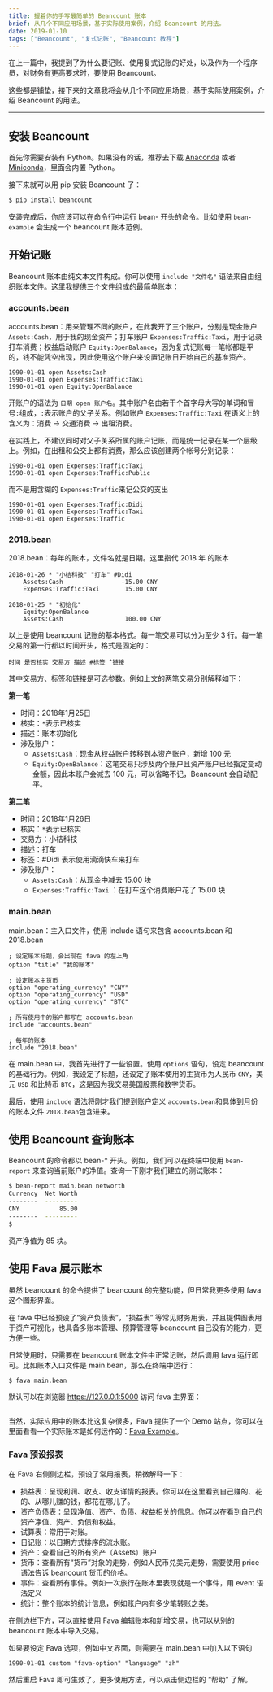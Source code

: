 ```yaml
---
title: 握着你的手写最简单的 Beancount 账本
brief: 从几个不同应用场景，基于实际使用案例，介绍 Beancount 的用法。
date: 2019-01-10
tags: ["Beancount", "复式记账", "Beancount 教程"]
---
```


在上一篇中，我提到了为什么要记账、使用复式记账的好处，以及作为一个程序员，对财务有更高要求时，要使用 Beancount。

这些都是铺垫，接下来的文章我将会从几个不同应用场景，基于实际使用案例，介绍 Beancount 的用法。

---

## 安装 Beancount

首先你需要安装有 Python。如果没有的话，推荐去下载 [Anaconda](https://www.anaconda.com/downloads) 或者 [Miniconda](https://conda.io/miniconda.html)，里面会内置 Python。

接下来就可以用 pip 安装 Beancount 了：

```bash
$ pip install beancount
```

安装完成后，你应该可以在命令行中运行 bean- 开头的命令。比如使用 `bean-example` 会生成一个 beancount 账本范例。

## 开始记账

Beancount 账本由纯文本文件构成。你可以使用 `include "文件名"` 语法来自由组织账本文件。这里我提供三个文件组成的最简单账本：

### accounts.bean

accounts.bean：用来管理不同的账户，在此我开了三个账户，分别是现金账户 `Assets:Cash`，用于我的现金资产；打车账户 `Expenses:Traffic:Taxi`，用于记录打车消费；权益启动账户 `Equity:OpenBalance`，因为复式记账每一笔帐都是平的，钱不能凭空出现，因此使用这个账户来设置记账日开始自己的基准资产。

```beancount
1990-01-01 open Assets:Cash
1990-01-01 open Expenses:Traffic:Taxi
1990-01-01 open Equity:OpenBalance
```

开账户的语法为 `日期 open 账户名`。其中账户名由若干个首字母大写的单词和冒号`:`组成，`:`表示账户的父子关系。例如账户 `Expenses:Traffic:Taxi` 在语义上的含义为：消费 -> 交通消费 -> 出租消费。

在实践上，不建议同时对父子关系所属的账户记账，而是统一记录在某一个层级上。例如，在出租和公交上都有消费，那么应该创建两个帐号分别记录：

```beancount
1990-01-01 open Expenses:Traffic:Taxi
1990-01-01 open Expenses:Traffic:Public
```

而不是用含糊的 `Expenses:Traffic`来记公交的支出

```beancount
1990-01-01 open Expenses:Traffic:Didi
1990-01-01 open Expenses:Traffic:Taxi
1990-01-01 open Expenses:Traffic
```

### 2018.bean 

2018.bean：每年的账本，文件名就是日期。这里指代 2018 年 的账本

```beancount
2018-01-26 * "小桔科技" "打车" #Didi
    Assets:Cash			       -15.00 CNY
    Expenses:Traffic:Taxi       15.00 CNY

2018-01-25 * "初始化"
    Equity:OpenBalance			
    Assets:Cash			        100.00 CNY
```

以上是使用 beancount 记账的基本格式。每一笔交易可以分为至少 3 行。每一笔交易的第一行都以时间开头，格式是固定的：

```beancount
时间 是否核实 交易方 描述 #标签 ^链接
```

其中交易方、标签和链接是可选参数。例如上文的两笔交易分别解释如下：

**第一笔**

- 时间：2018年1月25日
- 核实：`*`表示已核实
- 描述：账本初始化
- 涉及账户：
  - `Assets:Cash`：现金从权益账户转移到本资产账户，新增 100 元
  - `Equity:OpenBalance`：这笔交易只涉及两个账户且资产账户已经指定变动金额，因此本账户会减去 100 元，可以省略不记，Beancount 会自动配平。

**第二笔**

- 时间：2018年1月26日
- 核实：`*`表示已核实
- 交易方：小桔科技
- 描述：打车
- 标签：#Didi 表示使用滴滴快车来打车
- 涉及账户：
  - `Assets:Cash`：从现金中减去 15.00 块
  - `Expenses:Traffic:Taxi` ：在打车这个消费账户花了 15.00 块

### main.bean

main.bean：主入口文件，使用 include 语句来包含 accounts.bean 和 2018.bean

```beancount
; 设定账本标题，会出现在 fava 的左上角
option "title" "我的账本"

; 设定账本主货币
option "operating_currency" "CNY"
option "operating_currency" "USD"
option "operating_currency" "BTC"

; 所有使用中的账户都写在 accounts.bean
include "accounts.bean"

; 每年的账本
include "2018.bean"
```

在 main.bean 中，我首先进行了一些设置。使用 `options` 语句，设定 beancount 的基础行为。例如，我设定了标题，还设定了账本使用的主货币为人民币 `CNY`，美元 `USD` 和比特币 `BTC`，这是因为我交易美国股票和数字货币。

最后，使用 `include` 语法将刚才我们提到账户定义 `accounts.bean`和具体到月份的账本文件 `2018.bean`包含进来。

## 使用 Beancount 查询账本

Beancount 的命令都以 bean-* 开头。例如，我们可以在终端中使用 `bean-report` 来查询当前账户的净值。查询一下刚才我们建立的测试账本：

```bash
$ bean-report main.bean networth
Currency  Net Worth
--------  ---------
CNY           85.00
--------  ---------
$
```

资产净值为 85 块。

## 使用 Fava 展示账本

虽然 beancount 的命令提供了 beancount 的完整功能，但日常我更多使用 fava 这个图形界面。

在 fava 中已经预设了“资产负债表”，“损益表” 等常见财务用表，并且提供图表用于资产可视化，也具备多账本管理、预算管理等 beancount 自己没有的能力，更方便一些。

日常使用时，只需要在 beancount 账本文件中正常记账，然后调用 fava 运行即可。比如账本入口文件是 main.bean，那么在终端中运行：

```bash
$ fava main.bean
```

默认可以在浏览器 https://127.0.0.1:5000 访问 fava 主界面：

![]()

当然，实际应用中的账本比这复杂很多，Fava 提供了一个 Demo 站点，你可以在里面看看一个实际账本是如何运作的：[Fava Example](http://fava.pythonanywhere.com/example-with-budgets/balance_sheet/)。

### Fava 预设报表

在 Fava 右侧侧边栏，预设了常用报表，稍微解释一下：

- 损益表：呈现利润、收支、收支详情的报表。你可以在这里看到自己赚的、花的、从哪儿赚的钱，都花在哪儿了。
- 资产负债表：呈现净值、资产、负债、权益相关的信息。你可以在看到自己的资产净值、资产、负债和权益。
- 试算表：常用于对账。
- 日记账：以日期方式排序的流水账。
- 资产：查看自己的所有资产（Assets）账户
- 货币：查看所有“货币”对象的走势，例如人民币兑美元走势，需要使用 price 语法告诉 beancount 货币的价格。
- 事件：查看所有事件。例如一次旅行在账本里表现就是一个事件，用 event 语法定义
- 统计：整个账本的统计信息，例如账户内有多少笔转账之类。

在侧边栏下方，可以直接使用 Fava 编辑账本和新增交易，也可以从别的 beancount 账本中导入交易。

如果要设定 Fava 选项，例如中文界面，则需要在 main.bean 中加入以下语句

```beancount
1990-01-01 custom "fava-option" "language" "zh"
```

然后重启 Fava 即可生效了。更多使用方法，可以点击侧边栏的 “帮助” 了解。


